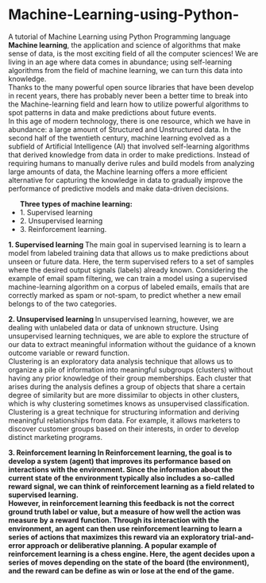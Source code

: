 # Machine-Learning-using-Python-
A tutorial of Machine Learning using Python Programming language
<b>Machine learning</b>, the application and science of algorithms that make sense of data, is the most exciting field of all the computer sciences! We are living in an age where data comes in abundance; using self-learning algorithms from the field of machine learning, we can turn this data into knowledge. 
<br/>
Thanks to the many powerful open source libraries that have been develop in recent years, there has probably never been a better time to break into the Machine-learning field and learn how to utilize powerful algorithms to spot patterns in data and make predictions about
future events.
<br/>
In this age of modern technology, there is one resource, which we have in abundance: a large amount of Structured and Unstructured data. In the second half of the twentieth century, machine learning evolved as a subfield of Artificial Intelligence (AI) that involved self-learning algorithms that derived knowledge from data in order to make predictions. Instead of requiring humans to manually derive rules and build models from analyzing large amounts of data, the Machine learning offers a more efficient alternative for capturing the knowledge in data to gradually improve the performance of predictive models and make data-driven decisions.

<ul> 
      <b>Three types of machine learning:</b> 
      <li>  1. Supervised learning  </li>
      <li>  2. Unsupervised learning  </li>
      <li>  3. Reinforcement learning. </li>
</ul>

<b>1. Supervised learning </b>
The main goal in supervised learning is to learn a model from labeled training data that allows us to make predictions about unseen or future data. Here, the term supervised refers to a set of samples where the desired output signals (labels) already known. Considering the example of email spam filtering, we can train a model using a supervised machine-learning algorithm on a corpus of labeled emails, emails that are correctly marked as spam or not-spam, to predict whether a new email belongs to of the two categories. 

<b>2. Unsupervised learning </b>
In unsupervised learning, however, we are dealing with unlabeled data or data of unknown structure. Using unsupervised learning techniques, we are able to explore the structure of our data to extract meaningful information without the guidance of a known outcome variable or reward function. 
<br/>Clustering is an exploratory data analysis technique that allows us to organize a pile of information into meaningful subgroups (clusters) without having any prior knowledge of their group memberships. Each cluster that arises during the analysis defines a group of objects that share a certain degree of similarity but are more dissimilar to objects in other clusters, which is why clustering sometimes knows as unsupervised classification. 
<br/>
Clustering is a great technique for structuring information and deriving meaningful relationships from data. For example, it allows marketers to discover customer groups based on their interests, in order to develop distinct marketing programs.

<b>3. Reinforcement learning <b/>
In Reinforcement learning, the goal is to develop a system (agent) that improves its performance based on interactions with the environment. Since the information about the current state of the environment typically also includes a so-called reward signal, we can think of reinforcement learning as a field related to supervised learning. 
<br/>
However, in reinforcement learning this feedback is not the correct ground truth label or value, but a measure of how well the action was measure by a reward function. Through its interaction with the environment, an agent can then use reinforcement learning to learn a series of actions that maximizes this reward via an exploratory trial-and-error approach or deliberative planning. A popular example of reinforcement learning is a chess engine. Here, the agent decides upon a series of moves depending on the state of the board (the environment), and the reward can be define as win or lose at the end of the game.
